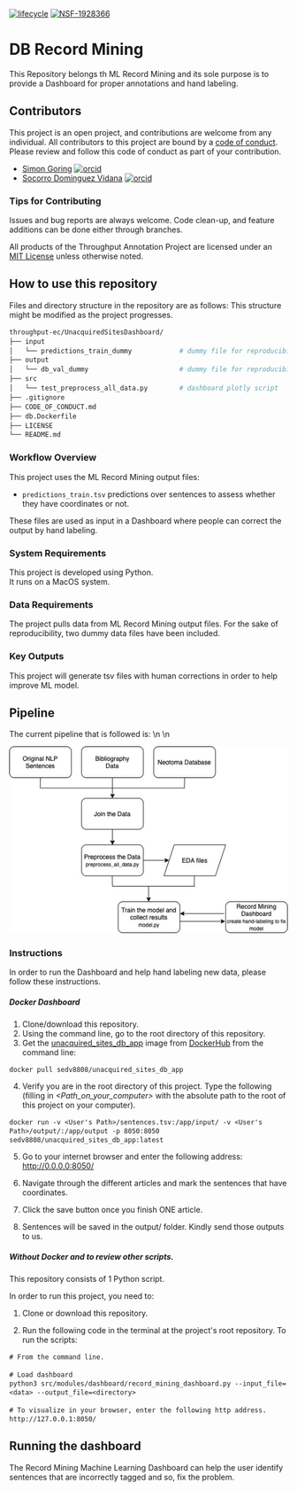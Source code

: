 [![lifecycle](https://img.shields.io/badge/lifecycle-experimental-orange.svg)](https://www.tidyverse.org/lifecycle/#experimental)
[![NSF-1928366](https://img.shields.io/badge/NSF-1928366-blue.svg)](https://nsf.gov/awardsearch/showAward?AWD_ID=1928366)

# DB Record Mining

This Repository belongs th ML Record Mining and its sole purpose is to provide a Dashboard for proper annotations and hand labeling.

## Contributors

This project is an open project, and contributions are welcome from any individual.  All contributors to this project are bound by a [code of conduct](CODE_OF_CONDUCT.md).  Please review and follow this code of conduct as part of your contribution.

  * [Simon Goring](http://www.goring.org/) [![orcid](https://img.shields.io/badge/orcid-0000--0002--2700--4605-brightgreen.svg)](https://orcid.org/0000-0002-2700-4605)
  * [Socorro Dominguez Vidana](https://sedv8808.github.io/) [![orcid](https://img.shields.io/badge/orcid-0000--0002--7926--4935-brightgreen.svg)](https://orcid.org/0000-0002-7926-4935)


### Tips for Contributing

Issues and bug reports are always welcome.  Code clean-up, and feature additions can be done either through branches.

All products of the Throughput Annotation Project are licensed under an [MIT License](LICENSE) unless otherwise noted.

## How to use this repository

Files and directory structure in the repository are as follows:
This structure might be modified as the project progresses.

```bash
throughput-ec/UnacquiredSitesDashboard/
├── input
│   └── predictions_train_dummy            # dummy file for reproducibility / output of ML Record Mining
├── output
│   └── db_val_dummy                       # dummy file for reproducibility / output of Dashboard
├── src                  
│   └── test_preprocess_all_data.py        # dashboard plotly script
├── .gitignore
├── CODE_OF_CONDUCT.md
├── db.Dockerfile
├── LICENSE
└── README.md
```

### Workflow Overview

This project uses the ML Record Mining output files:
* `predictions_train.tsv` predictions over sentences to assess whether they have coordinates or not.

These files are used as input in a Dashboard where people can correct the output by hand labeling.

### System Requirements

This project is developed using Python.  
It runs on a MacOS system.

### Data Requirements
The project pulls data from ML Record Mining output files.
For the sake of reproducibility, two dummy data files have been included.

### Key Outputs

This project will generate tsv files with human corrections in order to help improve ML model.

## Pipeline
The current pipeline that is followed is:
\n
\n

![img](img/RMFlow.jpg)


### Instructions

In order to run the Dashboard and help hand labeling new data, please follow these instructions.

##### Docker Dashboard

1. Clone/download this repository.
2. Using the command line, go to the root directory of this repository.
3. Get the [unacquired_sites_db_app](https://hub.docker.com/repository/docker/sedv8808/unacquired_sites_db_app) image from [DockerHub](https://hub.docker.com/) from the command line:
```
docker pull sedv8808/unacquired_sites_db_app
```
4. Verify you are in the root directory of this project. Type the following (filling in *\<Path_on_your_computer\>* with the absolute path to the root of this project on your computer).

```
docker run -v <User's Path>/sentences.tsv:/app/input/ -v <User's Path>/output/:/app/output -p 8050:8050 sedv8808/unacquired_sites_db_app:latest
```

5. Go to your internet browser and enter the following address:
    http://0.0.0.0:8050/

6. Navigate through the different articles and mark the sentences that have coordinates.

7. Click the save button once you finish ONE article.

8. Sentences will be saved in the output/ folder. Kindly send those outputs to us.

##### Without Docker and to review other scripts.

This repository consists of 1 Python script.

In order to run this project, you need to:
1. Clone or download this repository.

2. Run the following code in the terminal at the project's root repository.
To run the scripts:

```
# From the command line.

# Load dashboard
python3 src/modules/dashboard/record_mining_dashboard.py --input_file=<data> --output_file=<directory>

# To visualize in your browser, enter the following http address.
http://127.0.0.1:8050/
```

## Running the dashboard
The Record Mining Machine Learning Dashboard can help the user identify sentences that are incorrectly tagged and so, fix the problem.

